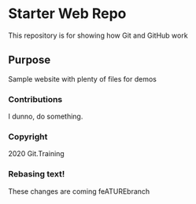 # Starter Web Repo

This repository is for showing how Git and GitHub work

## Purpose

Sample website with plenty of files for demos

### Contributions

I dunno, do something.

### Copyright

2020 Git.Training

### Rebasing text!
These changes are coming feATUREbranch
